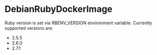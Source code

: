 # DebianRubyDockerImage

Ruby version is set via RBENV_VERSION environment variable. Currently supported versions are:
- 2.5.5
- 2.6.0
- 2.7.1
